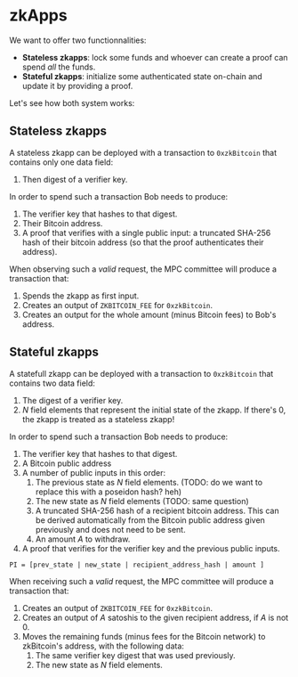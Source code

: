 # zkApps

We want to offer two functionnalities:

* **Stateless zkapps**: lock some funds and whoever can create a proof can spend _all_ the funds.
* **Stateful zkapps**: initialize some authenticated state on-chain and update it by providing a proof.

Let's see how both system works:

## Stateless zkapps

A stateless zkapp can be deployed with a transaction to `0xzkBitcoin` that contains only one data field: 

1. Then digest of a verifier key.

In order to spend such a transaction Bob needs to produce:

1. The verifier key that hashes to that digest.
2. Their Bitcoin address.
4. A proof that verifies with a single public input: a truncated SHA-256 hash of their bitcoin address (so that the proof authenticates their address).

When observing such a _valid_ request, the MPC committee will produce a transaction that:

1. Spends the zkapp as first input.
2. Creates an output of `ZKBITCOIN_FEE` for `0xzkBitcoin`.
3. Creates an output for the whole amount (minus Bitcoin fees) to Bob's address.

## Stateful zkapps

A statefull zkapp can be deployed with a transaction to `0xzkBitcoin` that contains two data field: 

1. The digest of a verifier key.
2. $N$ field elements that represent the initial state of the zkapp. If there's 0, the zkapp is treated as a stateless zkapp!

In order to spend such a transaction Bob needs to produce:

1. The verifier key that hashes to that digest.
2. A Bitcoin public address
3. A number of public inputs in this order:
   1. The previous state as $N$ field elements. (TODO: do we want to replace this with a poseidon hash? heh)
   2. The new state as $N$ field elements (TODO: same question)
   3. A truncated SHA-256 hash of a recipient bitcoin address. This can be derived automatically from the Bitcoin public address given previously and does not need to be sent.
   4. An amount $A$ to withdraw.
4. A proof that verifies for the verifier key and the previous public inputs.

```
PI = [prev_state | new_state | recipient_address_hash | amount ]
```

When receiving such a _valid_ request, the MPC committee will produce a transaction that:

1. Creates an output of `ZKBITCOIN_FEE` for `0xzkBitcoin`.
2. Creates an output of $A$ satoshis to the given recipient address, if $A$ is not 0.
3. Moves the remaining funds (minus fees for the Bitcoin network) to zkBitcoin's address, with the following data:
   1. The same verifier key digest that was used previously.
   2. The new state as $N$ field elements.
